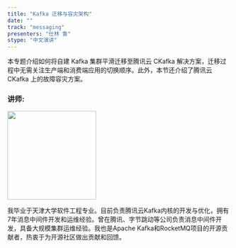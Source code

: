 ```yaml
---
title: "Kafka 迁移与容灾架构"
date: ""
track: "messaging"
presenters: "仕林 鲁"
stype: "中文演讲"
--- 
```


本专题介绍如何将自建 Kafka 集群平滑迁移至腾讯云 CKafka 解决方案，迁移过程中无需关注生产端和消费端应用的切换顺序。此外，本节还介绍了腾讯云 CKafka 上的故障容灾方案。

### 讲师:

<img src="https://sessionize.com/image/52f8-400o400o1-Kk5SitgpoBPvHGawjL2T1D.jpg" width="200" /><br/>

我毕业于天津大学软件工程专业。目前负责腾讯云Kafka内核的开发与优化，拥有7年消息中间件开发和运维经验。曾在腾讯、字节跳动等公司负责消息中间件开发，具备大规模集群运维经验。我也是Apache Kafka和RocketMQ项目的开源贡献者，热衷于为开源社区做出贡献和回馈。